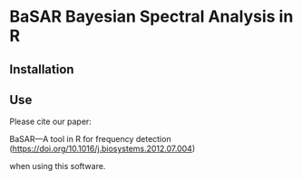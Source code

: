 BaSAR Bayesian Spectral Analysis in R
=====================================

Installation
------------

Use
---


Please cite our paper:

BaSAR—A tool in R for frequency detection
(https://doi.org/10.1016/j.biosystems.2012.07.004)

when using this software.
